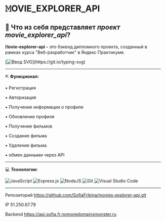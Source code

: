 # __𝙼OVIE_EXPLORER_API__

## :file_folder: Что из себя представляет *проект movie_explorer_api*?

__𝙼ovie-explorer-api__ __-__ это бэкенд дипломного проекта, созданный в рамках курса "Веб-разработчик" в Яндекс Практикуме.
  
[![Ввод SVG](https://readme-typing-svg.demolab.com/?lines=Какова+функциональность+проекта+?)](https://git.io/typing-svg)
___
⛏️ __Функционал:__

▪ Регистрация

▪ Авторизация

▪ Получение информации о профиле

▪ Обновление профиля

▪ Получение фильмов

▪ Создание фильма

▪ Удаление фильма

▪ обмен данными через API
___
:computer: ___Технологии:___

![JavaScript](https://img.shields.io/badge/javascript-%23323330.svg?style=for-the-badge&logo=javascript&logoColor=%23F7DF1E)
![Express.js](https://img.shields.io/badge/express.js-%23404d59.svg?style=for-the-badge&logo=express&logoColor=%2361DAFB)
![NodeJS](https://img.shields.io/badge/node.js-6DA55F?style=for-the-badge&logo=node.js&logoColor=white)
![Git](https://img.shields.io/badge/git-%23F05033.svg?style=for-the-badge&logo=git&logoColor=white)
![Visual Studio Code](https://img.shields.io/badge/Visual%20Studio%20Code-0078d7.svg?style=for-the-badge&logo=visual-studio-code&logoColor=white)

___
Репозиторий https://github.com/SofiaFrikina/movies-explorer-api.git

IP 51.250.67.79

Backend https://api.sofia.fr.nomoredomainsmonster.ru

